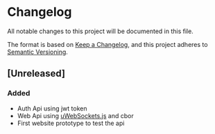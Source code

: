 # Changelog

All notable changes to this project will be documented in this file.

The format is based on [Keep a Changelog](https://keepachangelog.com/en/1.0.0/),
and this project adheres to [Semantic Versioning](https://semver.org/spec/v2.0.0.html).

## [Unreleased]

### Added

- Auth Api using jwt token
- Web Api using [uWebSockets.js](https://github.com/uNetworking/uWebSockets.js) and cbor
- First website prototype to test the api
